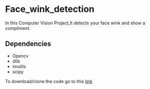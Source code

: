 # Face_wink_detection
In this Computer Vision Project,It detects your face wink and show a compliment.
## Dependencies
- Opencv
- dlib
- imutils
-  scipy

To download/clone the code go to this [link](https://github.com/sanjay-prakash/face_wink_detection)
